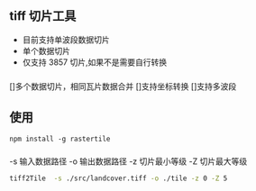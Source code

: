 ## tiff 切片工具
- 目前支持单波段数据切片
- 单个数据切片
- 仅支持 3857 切片,如果不是需要自行转换

### 
 []多个数据切片，相同瓦片数据合并
 []支持坐标转换
 []支持多波段

 ## 使用

 ```
 npm install -g rastertile

 ```
### 
 -s 输入数据路径
 -o 输出数据路径
 -z 切片最小等级
 -Z 切片最大等级

 ```bash
 tiff2Tile  -s ./src/landcover.tiff -o ./tile -z 0 -Z 5
 ```



